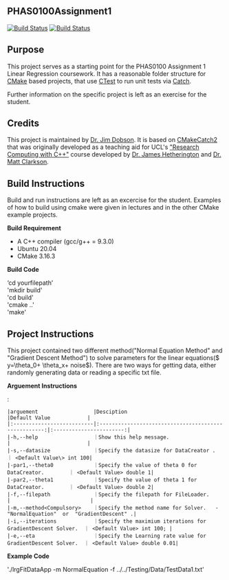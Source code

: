 PHAS0100Assignment1
------------------

[![Build Status](https://travis-ci.com/[USERNAME]/PHAS0100Assignment1.svg?branch=master)](https://travis-ci.com/[USERNAME]/PHAS0100Assignment1)
[![Build Status](https://ci.appveyor.com/api/projects/status/[APPVEYOR_ID]/branch/master)](https://ci.appveyor.com/project/[USERNAME]/PHAS0100Assignment1)


Purpose
-------

This project serves as a starting point for the PHAS0100 Assignment 1 Linear Regression coursework. It has a reasonable folder structure for [CMake](https://cmake.org/) based projects,
that use [CTest](https://cmake.org/) to run unit tests via [Catch](https://github.com/catchorg/Catch2). 

Further information on the specific project is left as an exercise for the student.


Credits
-------

This project is maintained by [Dr. Jim Dobson](https://www.ucl.ac.uk/physics-astronomy/people/dr-jim-dobson). It is based on [CMakeCatch2](https://github.com/UCL/CMakeCatch2.git) that was originally developed as a teaching aid for UCL's ["Research Computing with C++"](http://rits.github-pages.ucl.ac.uk/research-computing-with-cpp/)
course developed by [Dr. James Hetherington](http://www.ucl.ac.uk/research-it-services/people/james)
and [Dr. Matt Clarkson](https://iris.ucl.ac.uk/iris/browse/profile?upi=MJCLA42).


Build Instructions
------------------

Build and run instructions are left as an excercise for the student. Examples of how to build using cmake were given in lectures and in the other CMake example projects.

**Build Requirement** 
- A C++ compiler (gcc/g++ = 9.3.0)
- Ubuntu 20.04 
- CMake 3.16.3

**Build Code**

‘cd yourfilepath’\
'mkdir build'\
'cd build'\
'cmake ..'\
'make'

Project Instructions
--------------------
This project contained two different method("Normal Equation Method" and "Gradient Descent Method") to solve parameters for the linear equations($ y=\theta_0+ \theta_x+ noise$). There are two ways for getting data, either randomly generating data or reading a specific txt file.

**Arguement  Instructions** 

<Options>: 

    |arguement                  |Desciption                                            |Default Value            |
    |:--------------------------|:----------------------------------------------------:|:-----------------------:|
    |-h,--help                  ｜Show this help message.                              |                         | 
    |-s,--datasize              ｜Specify the datasize for DataCreator .               ｜ <Default Value\> int 100|
    |-par1,--theta0             ｜Specify the value of theta 0 for DataCreator.        ｜ <Default Value> double 1|
    |-par2,--theta1             ｜Specify the value of theta 1 for DataCreator.        ｜ <Default Value> double 2|
    |-f,--filepath              ｜Specify the filepath for FileLoader.                 |                          |
    |-m,--method<Compulsory>    ｜Specify the method name for Solver.   -"NormalEquation"  or  "GradientDescent" .|
    |-i,--iterations            ｜Specify the maximium iterations for GradientDescent Solver.  ｜ <Default Value> int 100; |
    |-e,--eta                   ｜Specify the Learning rate value for GradientDescent Solver.  ｜ <Default Value> double 0.01|


**Example Code**

'./lrgFitDataApp -m NormalEquation -f ../../Testing/Data/TestData1.txt'
